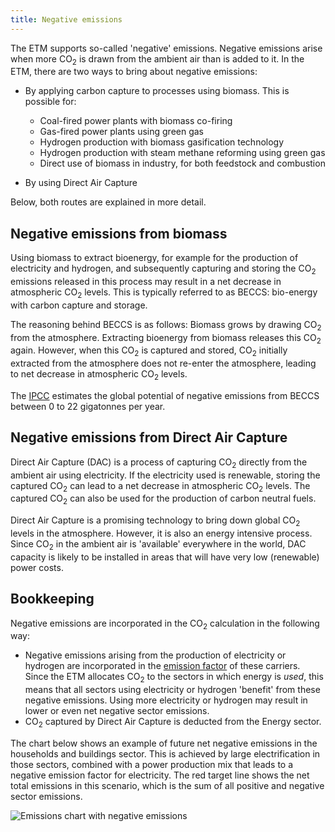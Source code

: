 ```yaml
---
title: Negative emissions
---
```

The ETM supports so-called 'negative' emissions. Negative emissions arise when more CO<sub>2</sub> is drawn from the ambient air than is added to it. In the ETM, there are two ways to bring about negative emissions:

* By applying carbon capture to processes using biomass. This is possible for:
  * Coal-fired power plants with biomass co-firing
  * Gas-fired power plants using green gas
  * Hydrogen production with biomass gasification technology
  * Hydrogen production with steam methane reforming using green gas
  * Direct use of biomass in industry, for both feedstock and combustion

* By using Direct Air Capture

Below, both routes are explained in more detail.

## Negative emissions from biomass
Using biomass to extract bioenergy, for example for the production of electricity and hydrogen, and subsequently capturing and storing the CO<sub>2</sub> emissions released in this process may result in a net decrease in atmospheric CO<sub>2</sub> levels. This is typically referred to as BECCS: bio-energy with carbon capture and storage.

The reasoning behind BECCS is as follows: Biomass grows by drawing CO<sub>2</sub> from the atmosphere. Extracting bioenergy from biomass releases this CO<sub>2</sub> again. However, when this CO<sub>2</sub> is captured and stored, CO<sub>2</sub> initially extracted from the atmosphere does not re-enter the atmosphere, leading to net decrease in atmospheric CO<sub>2</sub> levels.

The [IPCC](https://doi.org/10.1111%2Fgcbb.12514) estimates the global potential of negative emissions from BECCS between 0 to 22 gigatonnes per year.

## Negative emissions from Direct Air Capture
Direct Air Capture (DAC) is a process of capturing CO<sub>2</sub> directly from the ambient air using electricity. If the electricity used is renewable, storing the captured CO<sub>2</sub> can lead to a net decrease in atmospheric CO<sub>2</sub> levels. The captured CO<sub>2</sub> can also be used for the production of carbon neutral fuels.

Direct Air Capture is a promising technology to bring down global CO<sub>2</sub> levels in the atmosphere. However, it is also an energy intensive process. Since CO<sub>2</sub> in the ambient air is 'available' everywhere in the world, DAC capacity is likely to be installed in areas that will have very low (renewable) power costs.

## Bookkeeping
Negative emissions are incorporated in the CO<sub>2</sub> calculation in the following way:
* Negative emissions arising from the production of electricity or hydrogen are incorporated in the [emission factor](co2-emission-factors.md) of these carriers. Since the ETM allocates CO<sub>2</sub> to the sectors in which energy is _used_, this means that all sectors using electricity or hydrogen 'benefit' from these negative emissions. Using more electricity or hydrogen may result in lower or even net negative sector emissions.
* CO<sub>2</sub> captured by Direct Air Capture is deducted from the Energy sector.

The chart below shows an example of future net negative emissions in the households and buildings sector. This is achieved by large electrification in those sectors, combined with a power production mix that leads to a negative emission factor for electricity. The red target line shows the net total emissions in this scenario, which is the sum of all positive and negative sector emissions.

![Emissions chart with negative emissions](/img/docs/co2-negative-emissions.png)
